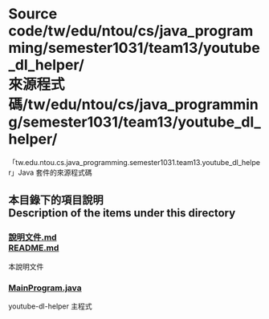 # Source code/tw/edu/ntou/cs/java_programming/semester1031/team13/youtube_dl_helper/<br>來源程式碼/tw/edu/ntou/cs/java_programming/semester1031/team13/youtube_dl_helper/
「tw.edu.ntou.cs.java_programming.semester1031.team13.youtube_dl_helper」Java 套件的來源程式碼

## 本目錄下的項目說明<br />Description of the items under this directory
### [說明文件.md<br />README.md](README.md)
本說明文件

### [MainProgram.java](MainProgram.java)
youtube-dl-helper 主程式
